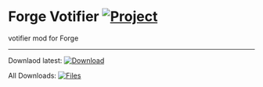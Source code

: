 # Forge Votifier [![Project](http://cf.way2muchnoise.eu/full_293830_downloads.svg)](https://minecraft.curseforge.com/projects/293830)
votifier mod for Forge

---

Downlaod latest:
[![Download](https://curse.nikky.moe/api/img/293830?logo)](https://curse.nikky.moe/api/url/293830)

All Downloads:
[![Files](https://curse.nikky.moe/api/img/293830/files?logo)](https://minecraft.curseforge.com/projects/293830/files)
